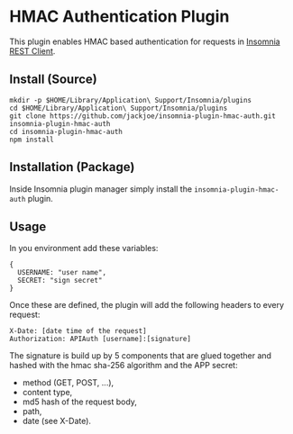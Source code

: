 # HMAC Authentication Plugin

This plugin enables HMAC based authentication for requests in [Insomnia REST Client](https://insomnia.rest/).

## Install (Source)

```
mkdir -p $HOME/Library/Application\ Support/Insomnia/plugins
cd $HOME/Library/Application\ Support/Insomnia/plugins
git clone https://github.com/jackjoe/insomnia-plugin-hmac-auth.git insomnia-plugin-hmac-auth
cd insomnia-plugin-hmac-auth
npm install
```

## Installation (Package)

Inside Insomnia plugin manager simply install the `insomnia-plugin-hmac-auth` plugin.

## Usage

In you environment add these variables:

```
{
  USERNAME: "user name",
  SECRET: "sign secret"
}
```

Once these are defined, the plugin will add the following headers to every request:

```
X-Date: [date time of the request]
Authorization: APIAuth [username]:[signature]
```

The signature is build up by 5 components that are glued together and hashed with the hmac sha-256 algorithm and the APP secret:

* method (GET, POST, ...),
* content type,
* md5 hash of the request body,
* path,
* date (see X-Date).
